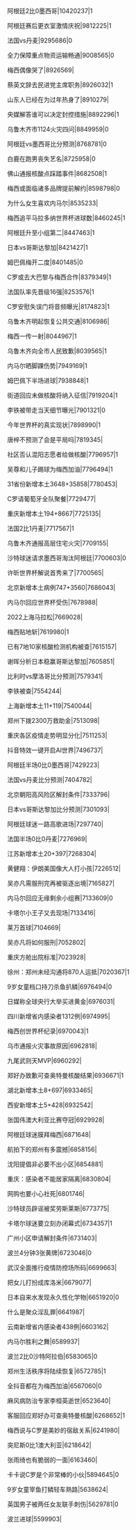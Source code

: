 阿根廷2比0墨西哥|10420237|1

阿根廷赛后更衣室激情庆祝|9812225|1

法国vs丹麦|9295686|0

全力保障重点物资运输畅通|9008565|0

梅西偶像哭了|8926569|

蔡英文辞去民进党主席职务|8926032|1

山东人已经在为过年热身了|8910279|

央媒解答谁可以决定封控措施|8892296|1

乌鲁木齐市1124火灾四问|8849959|0

阿根廷vs墨西哥比分预测|8768781|0

白鹿在跑男丧失艺名|8725958|0

佛山通报核酸点踩踏事件|8682508|1

梅西或面临诸多品牌提前解约|8598798|0

为什么女生喜欢内马尔|8535233|

梅西追平马拉多纳世界杯进球数|8460245|1

阿根廷升至小组第二|8447463|1

日本vs哥斯达黎加|8421427|1

姆巴佩梅开二度|8401485|0

C罗或去大巴黎与梅西合作|8379349|1

法国队率先晋级16强|8253576|1

C罗安慰失误门将音频曝光|8174823|1

乌鲁木齐明起恢复公共交通|8106986|

梅西一传一射|8044967|1

乌鲁木齐向全市人民致歉|8039565|1

内马尔晒脚踝伤势|7949169|1

姆巴佩下半场进球|7938848|1

街道回应未做核酸将纳入征信|7919204|1

李铁被带走当天细节曝光|7901321|0

今年世界杯的真实现状|7898990|1

唐梓不预测了会是平局吗|7819345|

社区否认混阳志愿者给做核酸|7796957|1

吴尊和儿子踢球为梅西加油|7796494|1

31省份新增本土3648+35858|7780453|

C罗请葡萄牙全队聚餐|7729477|

重庆新增本土194+8667|7725135|

法国2比1丹麦|7717567|1

乌鲁木齐通报高层住宅火灾|7709155|

沙特球迷请求墨西哥淘汰阿根廷|7700603|0

许昕世界杯解说首秀来了|7700565|

北京新增本土病例747+3560|7686043|

内马尔回应世界杯受伤|7678988|

2022上海马拉松|7669028|

梅西贴地斩|7619980|1

已有7地10家核酸检测机构被查|7615157|

谢晖分析日本稳赢哥斯达黎加|7605851|

比利时vs摩洛哥比分预测|7579341|

李铁被查|7554244|

上海新增本土11+119|7540044|

郑州下拨2300万救助金|7513098|

重庆各区疫情走势明显分化|7511253|

抖音特效一键开启AI世界|7496737|

阿根廷半场0比0墨西哥|7429223|

法国vs丹麦比分预测|7404782|

北京朝阳高风险区解封条件|7333796|

日本vs哥斯达黎加比分预测|7301093|

阿根廷球迷一路高歌进场|7297740|

法国半场0比0丹麦|7276969|

江苏新增本土20+397|7268304|

黄健翔：伊朗美国像大人打小孩|7226512|

吴亦凡需服刑完再被驱逐出境|7165827|

内马尔回应无缘剩余小组赛|7133609|0

卡塔尔小王子又去现场|7133416|

莱万首球|7104669|

吴亦凡将如何服刑|7052802|

重庆方舱出院标准|7023928|

徐州：郑州未经沟通将870人运抵|7020367|1

9岁女童档口持刀杀鱼扒鳞|6976494|0

日媒称全球央行大举买进黄金|6976031|

四川新增省内感染者1312例|6974995|

梅西创世界杯纪录|6970043|1

乌市通报火灾事故原因|6962818|

九尾武则天MVP|6960292|

郑好办致歉可查奥特曼核酸结果|6936671|1

湖北新增本土8+697|6933465|

西安新增本土5+428|6932542|

张国伟澳大利亚比赛夺冠|6929928|

阿根廷球迷膜拜梅西|6871648|

航拍下的郑州有多震撼|6858156|

沈阳提倡非必要不出小区|6854881|

重庆：感染者不能居家隔离|6830804|

网购也要小心社死|6801746|

沙特球员辟谣被奖劳斯莱斯|6773775|

卡塔尔球迷要立刻办闭幕式|6734357|1

广州小区申请解封条件|6731403|

波兰4分钟3张黄牌|6723046|0

武汉全面推行疫情防控场所码|6699663|

把女儿打扮成库洛米|6679077|

日本自来水发现永久性化学物|6651920|0

什么是聚众淫乱罪|6641987|

云南新增省内感染者438例|6603162|

内马尔胜利之舞|6589937|

波兰2比0沙特阿拉伯|6583065|0

郑州生活秩序将陆续恢复|6572785|1

全抖音都在为梅西加油|6567060|0

麻风病防治专家李桓英逝世|6523640|

客服回应郑好办可查奥特曼核酸|6268652|1

梅西说与C罗是美妙的宿敌关系|6241980|

突尼斯0比1澳大利亚|6218642|

张雨绮也有脆弱的一面|6163460|

卡卡说C罗是个非常棒的小伙|5894645|0

9岁女童宰鱼打鳞轻车熟路|5638624|

英国男子被两任女友联手刺伤|5629781|0

波兰进球|5599903|

